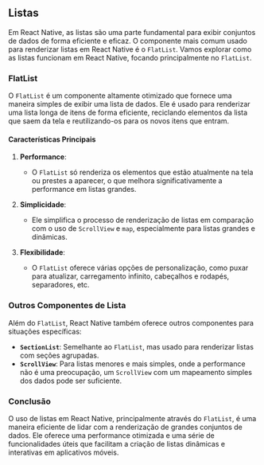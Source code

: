 ## Listas

Em React Native, as listas são uma parte fundamental para exibir conjuntos de dados de forma eficiente e eficaz. O componente mais comum usado para renderizar listas em React Native é o `FlatList`. Vamos explorar como as listas funcionam em React Native, focando principalmente no `FlatList`.

### FlatList

O `FlatList` é um componente altamente otimizado que fornece uma maneira simples de exibir uma lista de dados. Ele é usado para renderizar uma lista longa de itens de forma eficiente, reciclando elementos da lista que saem da tela e reutilizando-os para os novos itens que entram.

#### Características Principais

1. **Performance**:
   - O `FlatList` só renderiza os elementos que estão atualmente na tela ou prestes a aparecer, o que melhora significativamente a performance em listas grandes.

2. **Simplicidade**:
   - Ele simplifica o processo de renderização de listas em comparação com o uso de `ScrollView` e `map`, especialmente para listas grandes e dinâmicas.

3. **Flexibilidade**:
   - O `FlatList` oferece várias opções de personalização, como puxar para atualizar, carregamento infinito, cabeçalhos e rodapés, separadores, etc.

### Outros Componentes de Lista

Além do `FlatList`, React Native também oferece outros componentes para situações específicas:

- **`SectionList`**: Semelhante ao `FlatList`, mas usado para renderizar listas com seções agrupadas.
- **`ScrollView`**: Para listas menores e mais simples, onde a performance não é uma preocupação, um `ScrollView` com um mapeamento simples dos dados pode ser suficiente.

### Conclusão

O uso de listas em React Native, principalmente através do `FlatList`, é uma maneira eficiente de lidar com a renderização de grandes conjuntos de dados. Ele oferece uma performance otimizada e uma série de funcionalidades úteis que facilitam a criação de listas dinâmicas e interativas em aplicativos móveis.